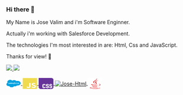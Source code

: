 ### Hi there 👋

My Name is Jose Valim and i'm Software Enginner.

Actually i'm working with Salesforce Development.

The technologies I'm most interested in are: Html, Css and JavaScript.

Thanks for view! 🤗
<div>
  <a href="https://github.com/JoseAugustoValim">
  <img height="180em" src="https://github-readme-stats.vercel.app/api?username=JoseAugustoValim&show_icons=true&theme=dark&include_all_commits=true&count_private=true"/>
  <img height="180em" src="https://github-readme-stats.vercel.app/api/top-langs/?username=JoseAugustoValim&layout=compact&langs_count=7&theme=dark"/>
</div>
  
  <div style="display: inline_block"><br>
  <img align="center" alt="Jose-Sales" height="30" width="40" src="https://raw.githubusercontent.com/devicons/devicon/master/icons/salesforce/salesforce-plain.svg">
  <img align="center" alt="Jose-Js" height="30" width="40" src="https://raw.githubusercontent.com/devicons/devicon/master/icons/javascript/javascript-plain.svg">
  <img align="center" alt="Jose-Css" height="30" width="40" src="https://raw.githubusercontent.com/devicons/devicon/master/icons/css/css-plain.svg">
  <img align="center" alt="Jose-Html" height="30" width="40" src="https://raw.githubusercontent.com/devicons/devicon/master/icons/html/html-plain.svg">
  <img align="center" alt="Jose-Java" height="30" width="40" src="https://raw.githubusercontent.com/devicons/devicon/master/icons/java/java-plain.svg">
  
  
</div>
<!--
**JoseAugustoValim/JoseAugustoValim** is a ✨ _special_ ✨ repository because its `README.md` (this file) appears on your GitHub profile.

Here are some ideas to get you started:

- 🔭 I’m currently working on ...
- 🌱 I’m currently learning ...
- 👯 I’m looking to collaborate on ...
- 🤔 I’m looking for help with ...
- 💬 Ask me about ...
- 📫 How to reach me: ...
- 😄 Pronouns: ...
- ⚡ Fun fact: ...
-->
